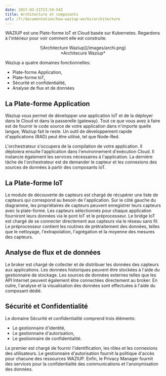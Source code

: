 ```yaml
---
date: 2017-03-21T23:54:54Z
title: Architecture et composants
url: /fr/documentation/how-waziup-works/architecture
---
```


WAZIUP est une Plate-forme IoT et Cloud basée sur Kubernetes.
Regardons à l'intérieur pour voir comment elle est construite.

<center> ![Architecture Waziup](/images/archi.png)</center>
<center> *Architecure Waziup*</center>


Waziup a quatre domaines fonctionnelles:

- Plate-forme Application,
- Plate-forme IoT,
- Sécurité et confidentialité,
- Analyse de flux et de données

La Plate-forme Application
--------------------------

Waziup vous permet de développer une application IoT et de la déployer dans le Cloud et dans la passerelle (gateway).
Tout ce que vous avez à faire est de fournir le code source de votre application dans n'importe quelle langue, Waziup fait le reste.
Un outil de développement rapide d'applications (RAD) peut être utilisé, tel que Node-Red.

L'orchestrateur s'occupera de la compilation de votre application.
Il déploiera ensuite l'application dans l'environnement d'exécution Cloud.
Il instancie également les services nécessaires à l'application.
La dernière tâche de l'orchestrateur est de demander le capteur et les connexions des sources de données à partir des composants IoT.

La Plate-forme IoT
------------------

Le module de découverte de capteurs est chargé de récupérer une liste de capteurs qui correspond au besoin de l'application.
Sur le côté gauche du diagramme, les propriétaires de capteurs peuvent enregistrer leurs capteurs avec la plate-forme.
Les capteurs sélectionnés pour chaque application fourniront leurs données via le pont IoT et le préprocesseur.
Le bridge IoT est chargé de se connecter directement aux capteurs via le réseau sans fil.
Le préprocesseur contient les routines de prétraitement des données, telles que le nettoyage, l'extrapolation, l'agrégation et la moyenne des mesures des capteurs.

Analyse de flux et de données
-----------------------------

Le broker est chargé de collecter et de distribuer les données des capteurs aux applications.
Les données historiques peuvent être stockées à l'aide du gestionnaire de stockage.
Les sources de données externes telles que les API Internet peuvent également être connectées directement au broker.
En outre, l'analyse et la visualisation des données sont effectuées à l'aide du composant dédié.

Sécurité et Confidentialité
---------------------------

Le domaine Sécurité et confidentialité comprend trois éléments:

- Le gestionnaire d'identité,
- Le gestionnaire d'autorisation,
- Le gestionnaire de confidentialité.

Le premier est chargé de fournir l'identification, les rôles et les connexions des utilisateurs.
Le gestionnaire d'autorisation fournit la politique d'accès pour chacune des ressources WAZIUP.
Enfin, le Privacy Manager fournit des services pour la confidentialité des communications et l'anonymisation des données.

